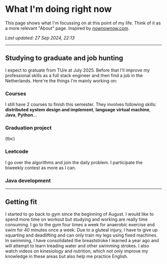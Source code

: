 # What I'm doing right now
This page shows what I'm focussing on at this point of my life. Think of it as a more relevant "About" page. Inspired by [nownownow.com](https://nownownow.com/about).

*Last updated: 27 Sep 2024, 22:13*

---
## Studying to graduate and job hunting
I expect to gratuate from TU/e at July 2025. Before that I'll improve my professional skills as a full stack engineer and then find a job in the Netherlands. Here're the things I'm mainly working on:

### Courses
I still have 2 courses to finish this semester. They involves following skills: **distributed system design and implement**, **language virtual machine**, **Java**, **Python**...

### Graduation project
(tbc)

### Leetcode
I go over the algorithms and join the daily problem. I participate the biweekly contest as more as I can.

### Java development

---
## Getting fit
I started to go back to gym since the beginning of August. I would like to spend more time on workout but studying and working are really time consuming. I go to the gym four times a week for anaerobic exercise and swim for 40 minutes once a week. Due to a gluteal injury, I have to give up squarting and deadlifting and can only train my legs using fixed machines. In swimming, I have consolidated the breaststroke I learned a year ago and will attempt to learn treading water and other swimming strokes. I also watch videos on kinesiology and nutrition, which not only improve my knowledge in these areas but also help me practice English.

##


